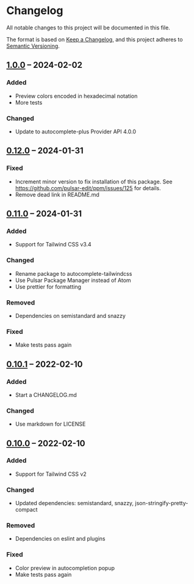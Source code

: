 # Changelog

All notable changes to this project will be documented in this file.

The format is based on [Keep a Changelog](https://keepachangelog.com/en/1.0.0/),
and this project adheres to
[Semantic Versioning](https://semver.org/spec/v2.0.0.html).

## [1.0.0] – 2024-02-02

### Added

- Preview colors encoded in hexadecimal notation
- More tests

### Changed

- Update to autocomplete-plus Provider API 4.0.0

## [0.12.0] – 2024-01-31

### Fixed

- Increment minor version to fix installation of this package. See
  https://github.com/pulsar-edit/ppm/issues/125 for details.
- Remove dead link in README.md

## [0.11.0] – 2024-01-31

### Added

- Support for Tailwind CSS v3.4

### Changed

- Rename package to autocomplete-tailwindcss
- Use Pulsar Package Manager instead of Atom
- Use prettier for formatting

### Removed

- Dependencies on semistandard and snazzy

### Fixed

- Make tests pass again

## [0.10.1] – 2022-02-10

### Added

- Start a CHANGELOG.md

### Changed

- Use markdown for LICENSE

## [0.10.0] – 2022-02-10

### Added

- Support for Tailwind CSS v2

### Changed

- Updated dependencies: semistandard, snazzy, json-stringify-pretty-compact

### Removed

- Dependencies on eslint and plugins

### Fixed

- Color preview in autocompletion popup
- Make tests pass again

[UNRELEASED]:
  https://github.com/toddy15/autocomplete-tailwindcss/compare/v1.0.0...HEAD
[1.0.0]:
  https://github.com/toddy15/autocomplete-tailwindcss/compare/v0.12.0...v1.0.0
[0.12.0]:
  https://github.com/toddy15/autocomplete-tailwindcss/compare/v0.11.0...v0.12.0
[0.11.0]:
  https://github.com/toddy15/autocomplete-tailwindcss/compare/v0.10.1...v0.11.0
[0.10.1]:
  https://github.com/toddy15/autocomplete-tailwindcss/compare/v0.10.0...v0.10.1
[0.10.0]:
  https://github.com/toddy15/autocomplete-tailwindcss/compare/v0.9.0...v0.10.0

